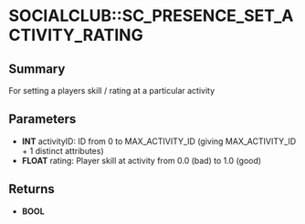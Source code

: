 # SOCIALCLUB::SC_PRESENCE_SET_ACTIVITY_RATING

## Summary
For setting a players skill / rating at a particular activity

## Parameters
* **INT** activityID: ID from 0 to MAX_ACTIVITY_ID (giving MAX_ACTIVITY_ID + 1 distinct attributes)
* **FLOAT** rating: Player skill at activity from 0.0 (bad) to 1.0 (good)

## Returns
* **BOOL**